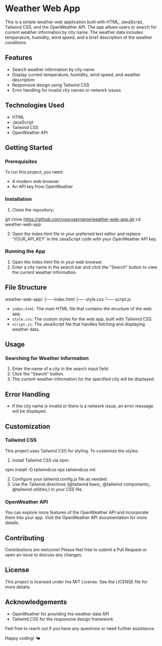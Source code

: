 # Weather Web App

This is a simple weather web application built with HTML, JavaScript, Tailwind CSS, and the OpenWeather API. The app allows users to search for current weather information by city name. The weather data includes temperature, humidity, wind speed, and a brief description of the weather conditions.

## Features

* Search weather information by city name
* Display current temperature, humidity, wind speed, and weather description
* Responsive design using Tailwind CSS
* Error handling for invalid city names or network issues

## Technologies Used

* HTML
* JavaScript
* Tailwind CSS
* OpenWeather API

## Getting Started

### Prerequisites
To run this project, you need:

* A modern web browser
* An API key from OpenWeather

### Installation

1. Clone the repository:

git clone https://github.com/yourusername/weather-web-app.git
cd weather-web-app

2. Open the index.html file in your preferred text editor and replace 'YOUR_API_KEY' in the JavaScript code with your OpenWeather API key.

### Running the App
1. Open the index.html file in your web browser.
2. Enter a city name in the search bar and click the "Search" button to view the current weather information.

## File Structure

weather-web-app/
├── index.html
├── style.css
└── script.js
* `index.html`: The main HTML file that contains the structure of the web app.
* `style.css`: The custom styles for the web app, built with Tailwind CSS.
* `script.js`: The JavaScript file that handles fetching and displaying weather data.

## Usage

### Searching for Weather Information
1. Enter the name of a city in the search input field.
2. Click the "Search" button.
3. The current weather information for the specified city will be displayed.

## Error Handling
* If the city name is invalid or there is a network issue, an error message will be displayed.

## Customization

### Tailwind CSS
This project uses Tailwind CSS for styling. To customize the styles:

1. Install Tailwind CSS via npm:
   
  npm install -D tailwindcss
  npx tailwindcss init

2. Configure your tailwind.config.js file as needed.
3. Use the Tailwind directives (@tailwind base;, @tailwind components;, @tailwind utilities;) in your CSS file.

### OpenWeather API
You can explore more features of the OpenWeather API and incorporate them into your app. Visit the OpenWeather API documentation for more details.

## Contributing

Contributions are welcome! Please feel free to submit a Pull Request or open an issue to discuss any changes.

## License

This project is licensed under the MIT License. See the LICENSE file for more details.

## Acknowledgements

* OpenWeather for providing the weather data API
* Tailwind CSS for the responsive design framework

Feel free to reach out if you have any questions or need further assistance.

Happy coding! 🌤️

